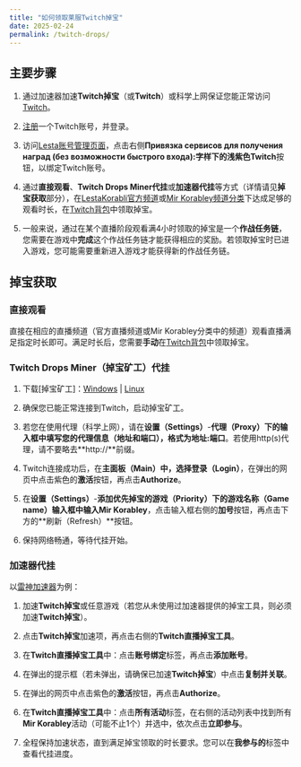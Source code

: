 ```yaml
---
title: "如何领取莱服Twitch掉宝"
date: 2025-02-24
permalink: /twitch-drops/
---
```


## 主要步骤

1. 通过加速器加速**Twitch掉宝**（或**Twitch**）或科学上网保证您能正常访问[Twitch](twitch.tv)。

2. [注册](https://www.twitch.tv/signup)一个Twitch账号，并登录。

3. 访问[Lesta账号管理页面](https://lesta.ru/personal)，点击右侧**Привязка сервисов для получения наград (без возможности быстрого входа):**字样下的浅紫色**Twitch**按钮，以绑定Twitch账号。

4. 通过**直接观看**、**Twitch Drops Miner代挂**或**加速器代挂**等方式（详情请见**掉宝获取**部分），在[LestaKorabli官方频道](https://www.twitch.tv/lestakorabli)或[Mir Korabley频道分类](https://www.twitch.tv/directory/category/mir-korabley)下达成足够的观看时长，在[Twitch背包](https://www.twitch.tv/drops/inventory)中领取掉宝。

6. 一般来说，通过在某个直播阶段观看满4小时领取的掉宝是一个**作战任务链**，您需要在游戏中**完成**这个作战任务链才能获得相应的奖励。若领取掉宝时已进入游戏，您可能需要重新进入游戏才能获得新的作战任务链。

## 掉宝获取

### 直接观看

直接在相应的直播频道（官方直播频道或Mir Korabley分类中的频道）观看直播满足指定时长即可。满足时长后，您需要**手动**在[Twitch背包](https://www.twitch.tv/drops/inventory)中领取掉宝。

### Twitch Drops Miner（掉宝矿工）代挂

1. 下载[掉宝矿工]：[Windows](https://github.com/DevilXD/TwitchDropsMiner/releases/download/dev-build/Twitch.Drops.Miner.Windows.zip) | [Linux](https://github.com/DevilXD/TwitchDropsMiner/releases/download/dev-build/Twitch.Drops.Miner.Linux.AppImage.zip)

2. 确保您已能正常连接到Twitch，启动掉宝矿工。

3. 若您在使用代理（科学上网），请在**设置（Settings）**-**代理（Proxy）**下的输入框中填写您的代理信息（地址和端口），格式为**地址:端口**。若使用http(s)代理，请不要略去**http://**前缀。

4. Twitch连接成功后，在**主面板（Main）**中，选择**登录（Login）**，在弹出的网页中点击紫色的**激活**按钮，再点击**Authorize**。

5. 在**设置（Settings）**-**添加优先掉宝的游戏（Priority）**下的**游戏名称（Game name）**输入框中输入**Mir Korabley**，点击输入框右侧的**加号**按钮，再点击下方的**刷新（Refresh）**按钮。

6. 保持网络畅通，等待代挂开始。

### 加速器代挂

以[雷神加速器](https://www.leigod.com/)为例：

1. 加速**Twitch掉宝**或任意游戏（若您从未使用过加速器提供的掉宝工具，则必须加速**Twitch掉宝**）。

2. 点击**Twitch掉宝**加速项，再点击右侧的**Twitch直播掉宝工具**。

3. 在**Twitch直播掉宝工具**中：点击**账号绑定**标签，再点击**添加账号**。

4. 在弹出的提示框（若未弹出，请确保已加速**Twitch掉宝**）中点击**复制并关联**。

5. 在弹出的网页中点击紫色的**激活**按钮，再点击**Authorize**。

6. 在**Twitch直播掉宝工具**中：点击**所有活动**标签，在右侧的活动列表中找到所有**Mir Korabley**活动（可能不止1个）并选中，依次点击**立即参与**。

7. 全程保持加速状态，直到满足掉宝领取的时长要求。您可以在**我参与的**标签中查看代挂进度。